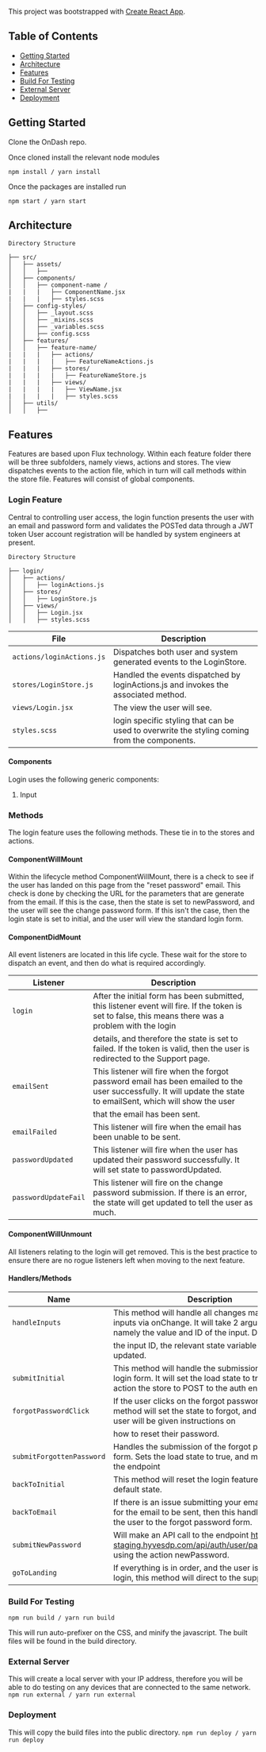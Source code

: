 This project was bootstrapped with [Create React App](https://github.com/facebookincubator/create-react-app).

## Table of Contents

- [Getting Started](#getting-started)
- [Architecture](#architecture)
- [Features](#features)
- [Build For Testing](#build-for-testing)
- [External Server](#external-server)
- [Deployment](#deployment)


## Getting Started

Clone the OnDash repo.

Once cloned install the relevant node modules

`npm install / yarn install`

Once the packages are installed run

`npm start / yarn start`

## Architecture

`Directory Structure`

```
├── src/
│   ├── assets/
│   │   ├──
│   ├── components/
│   │   ├── component-name /
|   |   |   ├── ComponentName.jsx
|   |   |   ├── styles.scss
│   ├── config-styles/
│   │   ├── _layout.scss
│   │   ├── _mixins.scss
│   │   ├── _variables.scss
│   │   ├── config.scss
│   ├── features/
│   │   ├── feature-name/
|   |   |   ├── actions/
|   |   |   |   ├── FeatureNameActions.js
|   |   |   ├── stores/
|   |   |   |   ├── FeatureNameStore.js
|   |   |   ├── views/
|   |   |   |   ├── ViewName.jsx
|   |   |   |   ├── styles.scss
│   ├── utils/
│   │   ├──

```

## Features

Features are based upon Flux technology. Within each feature folder there will be three subfolders, namely views, actions and stores. The view dispatches events to the action file, which in turn will call methods within the store file. Features will consist of global components. 

### Login Feature

Central to controlling user access, the login function presents the user with an email and password form and validates the POSTed data through a JWT token
User account registration will be handled by system engineers at present.

`Directory Structure`

```
├── login/
│   ├── actions/
│   │   ├── loginActions.js
│   ├── stores/
│   │   ├── LoginStore.js
│   ├── views/
│   │   ├── Login.jsx
│   │   ├── styles.scss

```

File  		               | Description
-------------------------- | --------------------------------------------------------------------------------------------
`actions/loginActions.js`  | Dispatches both user and system generated events to the LoginStore.
`stores/LoginStore.js`     | Handled the events dispatched by loginActions.js and invokes the associated method.
`views/Login.jsx`          | The view the user will see.
`styles.scss`              | login specific styling that can be used to overwrite the styling coming from the components.

#### Components

Login uses the following generic components:
1) Input

### Methods

The login feature uses the following methods. These tie in to the stores and actions.

#### ComponentWillMount

Within the lifecycle method ComponentWillMount, there is a check to see if the user has landed on this page from the "reset password" email. This check is done by checking the URL for the parameters that are generate from the email. If this is the case, then the state is set to newPassword, and the user will see the change password form. If this isn't the case, then the login state is set to initial, and the user will view the standard login form.

#### ComponentDidMount
All event listeners are located in this life cycle. These wait for the store to dispatch an event, and then do what is required accordingly.

Listener  		     | Description
---------------------| --------------------------------------------------------------------------------------------
`login`              | After the initial form has been submitted, this listener event will fire. If the token is set to false, this means there was a problem with the login
                     | details, and therefore the state is set to failed. If the token is valid, then the user is redirected to the Support page.
`emailSent`          | This listener will fire when the forgot password email has been emailed to the user successfully. It will update the state to emailSent, which will show the user
                     | that the email has been sent.
`emailFailed`        | This listener will fire when the email has been unable to be sent.
`passwordUpdated`    | This listener will fire when the user has updated their password successfully. It will set state to passwordUpdated.
`passwordUpdateFail` | This listener will fire on the change password submission. If there is an error, the state will get updated to tell the user as much.
	
#### ComponentWillUnmount

All listeners relating to the login will get removed. This is the best practice to ensure there are no rogue listeners left when moving to the next feature.

#### Handlers/Methods

Name  		              | Description
--------------------------| --------------------------------------------------------------------------------------------
`handleInputs`            | This method will handle all changes made to the inputs via onChange. It will take 2 arguments, namely the value and ID of the input. Depending on
                          | the input ID, the relevant state variable will get updated.
`submitInitial`           | This method will handle the submission of the initial login form. It will set the load state to true, and then action the store to POST to the auth endpoint
`forgotPasswordClick`	  | If the user clicks on the forgot password link, this method will set the state to forgot, and then the user will be given instructions on
                          | how to reset their password.
`submitForgottenPassword` | Handles the submission of the forgot password form. Sets the load state to true, and makes a call to the endpoint
`backToInitial`           | This method will reset the login feature back to its default state.
`backToEmail`	          | If there is an issue submitting your email address for the email to be sent, then this handler will return the user to the forgot password form.
`submitNewPassword`       | Will make an API call to the endpoint http://ondash-staging.hyvesdp.com/api/auth/user/password/reset using the action newPassword.
`goToLanding`             | If everything is in order, and the user is able to login, this method will direct to the support feature.


### Build For Testing
` npm run build / yarn run build `

This will run auto-prefixer on the CSS, and minify the javascript.
The built files will be found in the build directory.

### External Server

This will create a local server with your IP address, therefore you will be able to do testing on any devices that are connected to the same network.
` npm run external / yarn run external `

### Deployment
This will copy the build files into the public directory.
` npm run deploy / yarn run deploy `